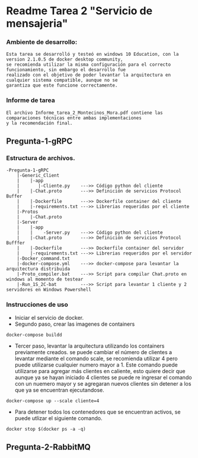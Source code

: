 # Readme Tarea 2 "Servicio de mensajeria"

### Ambiente de desarrollo:
    Esta tarea se desarrolló y testeó en windows 10 Education, con la version 2.1.0.5 de docker desktop community, 
    se recomienda utilizar la misma configuración para el correcto funcionamiento, sin embargo el desarrollo fue
    realizado con el objetivo de poder levantar la arquitectura en cualquier sistema compatible, aunque no se 
    garantiza que este funcione correctamente.

### Informe de tarea
    El archivo Informe_tarea_2_Montecinos_Mora.pdf contiene las comparaciones técnicas entre ambas implementaciones 
    y la recomendación final.

## Pregunta-1-gRPC
### Estructura de archivos.
    -Pregunta-1-gRPC
        |-Generic_Client
        |    |-app
        |       |-Cliente.py    --->> Código python del cliente
        |    |-Chat.proto       --->> Definición de servicios Protocol Buffer
        |    |-Dockerfile       --->> Dockerfile container del cliente
        |    |-requirements.txt --->> Librerias requeridas por el cliente
        |-Protos
        |    |-Chat.proto
        |-Server
        |    |-app
        |    |    -Server.py    --->> Código python del cliente
        |    |-Chat.proto       --->> Definición de servicios Protocol Bufffer
        |    |-Dockerfile       --->> Dockerfile container del servidor
        |    |-requirements.txt --->> Librerias requeridos por el servidor
        |-Docker_command.txt
        |-docker-compose.yml    --->> docker-compose para levantar la arquitectura distribuida
        |-Proto_compiler.bat    --->> Script para compilar Chat.proto en windows al momento de testear
        |-Run_1S_2C-bat         --->> Script para levantar 1 cliente y 2 servidores en Windows Powershell
### Instrucciones de uso

- Iniciar el servicio de docker.
- Segundo paso, crear las imagenes de containers
```console
docker-compose buildd
```
- Tercer paso, levantar la arquitectura utilizando los containers previamente creados. se puede cambiar
el número de clientes a levantar mediante el comando scale, se recomienda utilizar 4 pero puede utilizarse cualquier numero mayor a 1. Este comando puede utilizarse para agregar más clientes en caliente, esto quiere decir que aunque ya se hayan iniciado 4 clientes se puede re ingresar el comando con un nuemero mayor y se agregaran nuevos clientes sin detener a los que ya se encuentran ejecutandose.
```console
docker-compose up --scale cliente=4
```

- Para detener todos los contenedores que se encuentran activos, se puede utlizar el siguiente comando.
```console
docker stop $(docker ps -a -q)
```
## Pregunta-2-RabbitMQ
